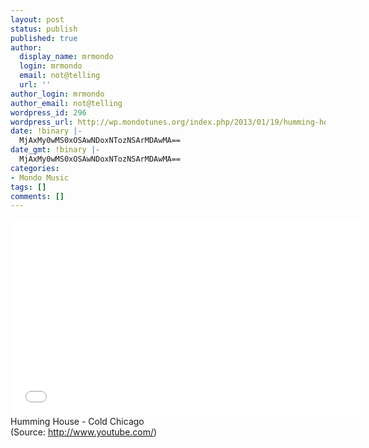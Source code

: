 ```yaml
---
layout: post
status: publish
published: true
author:
  display_name: mrmondo
  login: mrmondo
  email: not@telling
  url: ''
author_login: mrmondo
author_email: not@telling
wordpress_id: 296
wordpress_url: http://wp.mondotunes.org/index.php/2013/01/19/humming-house-cold-chicago/
date: !binary |-
  MjAxMy0wMS0xOSAwNDoxNTozNSArMDAwMA==
date_gmt: !binary |-
  MjAxMy0wMS0xOSAwNDoxNTozNSArMDAwMA==
categories:
- Mondo Music
tags: []
comments: []
---
```

<iframe width="560" height="315" src="//www.youtube.com/embed/apLE7rlwnz0" frameborder="0"> </iframe>
Humming House - Cold Chicago
<div class="attribution">(<span>Source:</span> <a href="http://www.youtube.com/">http://www.youtube.com/</a>)</div>

